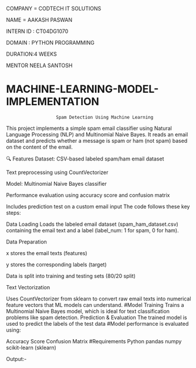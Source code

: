 COMPANY = CODTECH IT SOLUTIONS

NAME = AAKASH PASWAN

INTERN ID : CT04DG1070

DOMAIN : PYTHON PROGRAMMING

DURATION:4 WEEKS

MENTOR NEELA SANTOSH
# MACHINE-LEARNING-MODEL-IMPLEMENTATION
                       Spam Detection Using Machine Learning
This project implements a simple spam email classifier using Natural Language Processing (NLP) and Multinomial Naive Bayes. It reads an email dataset and predicts whether a message is spam or ham (not spam) based on the content of the email.

🔍 Features
Dataset: CSV-based labeled spam/ham email dataset

Text preprocessing using CountVectorizer

Model: Multinomial Naive Bayes classifier

Performance evaluation using accuracy score and confusion matrix

Includes prediction test on a custom email input
 The code follows these key steps:

Data Loading
Loads the labeled email dataset (spam_ham_dataset.csv) containing the email text and a label (label_num: 1 for spam, 0 for ham).

Data Preparation

x stores the email texts (features)

y stores the corresponding labels (target)

Data is split into training and testing sets (80/20 split)

Text Vectorization

Uses CountVectorizer from sklearn to convert raw email texts into numerical feature vectors that ML models can understand.
#Model Training
Trains a Multinomial Naive Bayes model, which is ideal for text classification problems like spam detection.
Prediction & Evaluation
The trained model is used to predict the labels of the test data
#Model performance is evaluated using:

Accuracy Score
Confusion Matrix
 #Requirements
Python
pandas
numpy
scikit-learn (sklearn)

Output:-



